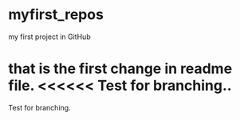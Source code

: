 # myfirst_repos
my first project in GitHub

that is the first change in readme file.
<<<<<< 
Test for branching..
======
Test for branching.
>>>>>>